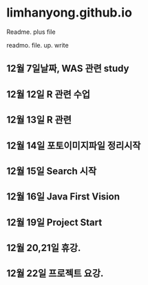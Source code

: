 # limhanyong.github.io

Readme. plus file

readmo. file. up. write

## 12월 7일날짜, WAS 관련 study
## 12월 12일 R 관련 수업
## 12월 13일 R 관련 
## 12월 14일 포토이미지파일 정리시작
## 12월 15일 Search 시작
## 12월 16일 Java First Vision
## 12월 19일 Project Start
## 12월 20,21일 휴강.
## 12월 22일 프로젝트 요강.
